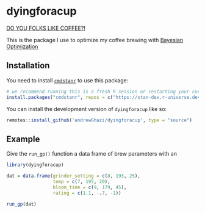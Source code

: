 
<!-- README.md is generated from README.Rmd. Please edit that file -->

# dyingforacup

[DO YOU FOLKS LIKE
COFFEE?!](https://www.youtube.com/watch?v=RJC9DXQAd7U)

<!-- badges: start -->
<!-- badges: end -->

This is the package I use to optimize my coffee brewing with [Bayesian
Optimization](https://www.youtube.com/watch?v=wZODGJzKmD0)

## Installation

You need to install
[`cmdstanr`](https://mc-stan.org/cmdstanr/index.html) to use this
package:

``` r
# we recommend running this is a fresh R session or restarting your current session
install.packages("cmdstanr", repos = c("https://stan-dev.r-universe.dev", getOption("repos")))
```

You can install the development version of `dyingforacup` like so:

``` r
remotes::install_github('andrewGhazi/dyingforacup', type = "source")
```

## Example

Give the `run_gp()` function a data frame of brew parameters with an

``` r
library(dyingforacup)

dat = data.frame(grinder_setting = c(8, 193, 25), 
                 temp = c(7, 195, 20), 
                 bloom_time = c(9, 179, 45), 
                 rating = c(1.1, -.7, -1))

run_gp(dat)
```

